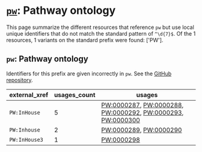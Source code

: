 # [`pw`](https://bioregistry.io/pw): Pathway ontology

This page summarize the different resources that reference `pw`
but use local unique identifiers that do not match the standard pattern of
`^\d{7}$`. Of the 1 resources,
1 variants on the standard prefix were found: ['PW'].

## `pw`: Pathway ontology

Identifiers for this prefix are given incorrectly in `pw`. See the [GitHub repository](https://github.com/rat-genome-database/PW-Pathway-Ontology).

| external_xref   |   usages_count | usages                                                                                                                                                                                                                                                                                      |
|-----------------|----------------|---------------------------------------------------------------------------------------------------------------------------------------------------------------------------------------------------------------------------------------------------------------------------------------------|
| `PW:InHouse`    |              5 | [PW:0000287](http://purl.obolibrary.org/obo/PW_0000287), [PW:0000288](http://purl.obolibrary.org/obo/PW_0000288), [PW:0000292](http://purl.obolibrary.org/obo/PW_0000292), [PW:0000293](http://purl.obolibrary.org/obo/PW_0000293), [PW:0000300](http://purl.obolibrary.org/obo/PW_0000300) |
| `PW:Inhouse`    |              2 | [PW:0000289](http://purl.obolibrary.org/obo/PW_0000289), [PW:0000290](http://purl.obolibrary.org/obo/PW_0000290)                                                                                                                                                                            |
| `PW:InHouse3`   |              1 | [PW:0000298](http://purl.obolibrary.org/obo/PW_0000298)                                                                                                                                                                                                                                     |

